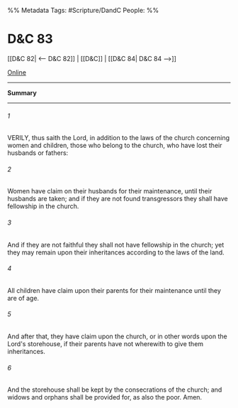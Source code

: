 %% Metadata
Tags: #Scripture/DandC
People: 
%%
# D&C 83
[[D&C 82| <-- D&C 82]] | [[D&C]] | [[D&C 84| D&C 84 -->]]

[Online](https://churchofjesuschrist.org/study/scriptures/dc-testament/dc/83?lang=eng)

---
__Summary__



---
###### 1
VERILY, thus saith the Lord, in addition to the laws of the church concerning women and children, those who belong to the church, who have lost their husbands or fathers:
###### 2
Women have claim on their husbands for their maintenance, until their husbands are taken; and if they are not found transgressors they shall have fellowship in the church.
###### 3
And if they are not faithful they shall not have fellowship in the church; yet they may remain upon their inheritances according to the laws of the land.
###### 4
All children have claim upon their parents for their maintenance until they are of age.
###### 5
And after that, they have claim upon the church, or in other words upon the Lord's storehouse, if their parents have not wherewith to give them inheritances.
###### 6
And the storehouse shall be kept by the consecrations of the church; and widows and orphans shall be provided for, as also the poor. Amen.





